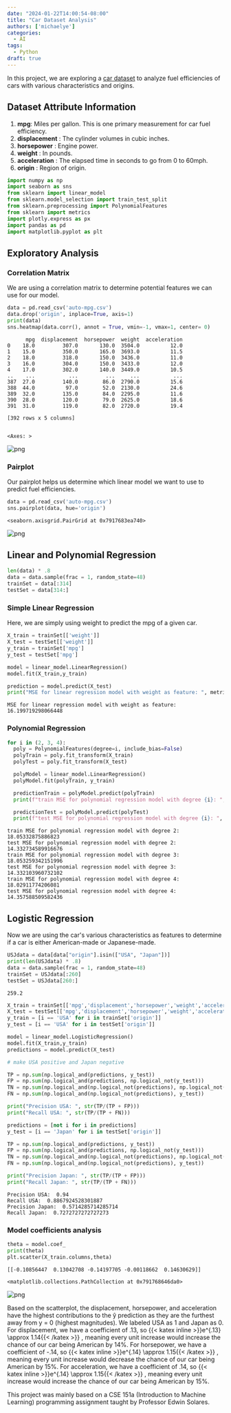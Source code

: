 ```yaml
---
date: "2024-01-22T14:00:54-08:00"
title: "Car Dataset Analysis"
authors: ['michaelye']
categories:
  - AI
tags:
  - Python
draft: true
---
```

In this project, we are exploring a [car dataset](https://archive.ics.uci.edu/ml/datasets/auto+mpg) to analyze fuel efficiencies of cars with various characteristics and origins.


## Dataset Attribute Information

1. **mpg**: Miles per gallon. This is one primary measurement for car fuel efficiency.
2. **displacement** : The cylinder volumes in cubic inches.
3. **horsepower** : Engine power.
4. **weight** : In pounds.
5. **acceleration** : The elapsed time in seconds to go from 0 to 60mph.
6. **origin** : Region of origin.


```python
import numpy as np
import seaborn as sns
from sklearn import linear_model
from sklearn.model_selection import train_test_split
from sklearn.preprocessing import PolynomialFeatures
from sklearn import metrics
import plotly.express as px
import pandas as pd
import matplotlib.pyplot as plt
```

## Exploratory Analysis

### Correlation Matrix
We are using a correlation matrix to determine potential features we can use for our model.


```python
data = pd.read_csv('auto-mpg.csv')
data.drop('origin', inplace=True, axis=1)
print(data)
sns.heatmap(data.corr(), annot = True, vmin=-1, vmax=1, center= 0)
```

          mpg  displacement  horsepower  weight  acceleration
    0    18.0         307.0       130.0  3504.0          12.0
    1    15.0         350.0       165.0  3693.0          11.5
    2    18.0         318.0       150.0  3436.0          11.0
    3    16.0         304.0       150.0  3433.0          12.0
    4    17.0         302.0       140.0  3449.0          10.5
    ..    ...           ...         ...     ...           ...
    387  27.0         140.0        86.0  2790.0          15.6
    388  44.0          97.0        52.0  2130.0          24.6
    389  32.0         135.0        84.0  2295.0          11.6
    390  28.0         120.0        79.0  2625.0          18.6
    391  31.0         119.0        82.0  2720.0          19.4
    
    [392 rows x 5 columns]


    <Axes: >




    
![png](../../images/heatmapC.png)
    


### Pairplot
Our pairplot helps us determine which linear model we want to use to predict fuel efficiencies.

```python
data = pd.read_csv('auto-mpg.csv')
sns.pairplot(data, hue='origin')
```




    <seaborn.axisgrid.PairGrid at 0x7917683ea740>




    
![png](../../images/pairplotC.png)
    


## Linear and Polynomial Regression


```python
len(data) * .8
data = data.sample(frac = 1, random_state=48)
trainSet = data[:314]
testSet = data[314:]
```

### Simple Linear Regression
Here, we are simply using weight to predict the mpg of a given car.


```python
X_train = trainSet[['weight']]
X_test = testSet[['weight']]
y_train = trainSet['mpg']
y_test = testSet['mpg']

model = linear_model.LinearRegression()
model.fit(X_train,y_train)

prediction = model.predict(X_test)
print("MSE for linear regression model with weight as feature: ", metrics.mean_squared_error(y_test,prediction))
```

    MSE for linear regression model with weight as feature:  16.199719298066448


### Polynomial Regression


```python
for i in (2, 3, 4):
  poly = PolynomialFeatures(degree=i, include_bias=False)
  polyTrain = poly.fit_transform(X_train)
  polyTest = poly.fit_transform(X_test)

  polyModel = linear_model.LinearRegression()
  polyModel.fit(polyTrain, y_train)

  predictionTrain = polyModel.predict(polyTrain)
  print(f"train MSE for polynomial regression model with degree {i}: ", metrics.mean_squared_error(y_train,predictionTrain))

  predictionTest = polyModel.predict(polyTest)
  print(f"test MSE for polynomial regression model with degree {i}: ", metrics.mean_squared_error(y_test,predictionTest))
```

    train MSE for polynomial regression model with degree 2:  18.05332875886823
    test MSE for polynomial regression model with degree 2:  14.332734589916676
    train MSE for polynomial regression model with degree 3:  18.053259342151996
    test MSE for polynomial regression model with degree 3:  14.332103960732102
    train MSE for polynomial regression model with degree 4:  18.02911774206081
    test MSE for polynomial regression model with degree 4:  14.357588509582436


## Logistic Regression
Now we are using the car's various characteristics as features to determine if a car is either American-made or Japanese-made.


```python
USJdata = data[data["origin"].isin(["USA", "Japan"])]
print(len(USJdata) * .8)
data = data.sample(frac = 1, random_state=48)
trainSet = USJdata[:260]
testSet = USJdata[260:]
```

    259.2



```python
X_train = trainSet[['mpg','displacement','horsepower','weight','acceleration']]
X_test = testSet[['mpg','displacement','horsepower','weight','acceleration']]
y_train = [i == 'USA' for i in trainSet['origin']]
y_test = [i == 'USA' for i in testSet['origin']]

model = linear_model.LogisticRegression()
model.fit(X_train,y_train)
predictions = model.predict(X_test)

# make USA positive and Japan negative

TP = np.sum(np.logical_and(predictions, y_test))
FP = np.sum(np.logical_and(predictions, np.logical_not(y_test)))
TN = np.sum(np.logical_and(np.logical_not(predictions), np.logical_not(y_test)))
FN = np.sum(np.logical_and(np.logical_not(predictions), y_test))

print("Precision USA: ", str(TP/(TP + FP)))
print("Recall USA: ", str(TP/(TP + FN)))

predictions = [not i for i in predictions]
y_test = [i == 'Japan' for i in testSet['origin']]

TP = np.sum(np.logical_and(predictions, y_test))
FP = np.sum(np.logical_and(predictions, np.logical_not(y_test)))
TN = np.sum(np.logical_and(np.logical_not(predictions), np.logical_not(y_test)))
FN = np.sum(np.logical_and(np.logical_not(predictions), y_test))

print("Precision Japan: ", str(TP/(TP + FP)))
print("Recall Japan: ", str(TP/(TP + FN)))
```

    Precision USA:  0.94
    Recall USA:  0.8867924528301887
    Precision Japan:  0.5714285714285714
    Recall Japan:  0.7272727272727273


### Model coefficients analysis


```python
theta = model.coef_
print(theta)
plt.scatter(X_train.columns,theta)
```

    [[-0.10856447  0.13042708 -0.14197705 -0.00118662  0.14630629]]

    <matplotlib.collections.PathCollection at 0x791768646da0>




    
![png](../../images/scatterC.png)
    


Based on the scatterplot, the displacement, horsepower, and acceleration have the highest contributions to the ŷ prediction as they are the furthest away from y = 0 (highest magnitudes). We labeled USA as 1 and Japan as 0. For displacement, we have a coefficient of .13, so {{< katex inline >}}e^{.13} \approx 1.14{{< /katex >}} , meaning every unit increase would increase the chance of our car being American by 14%. For horsepower, we have a coefficient of -.14, so {{< katex inline >}}e^{.14} \approx 1.15{{< /katex >}} , meaning every unit increase would decrease the chance of our car being American by 15%. For acceleration, we have a coefficient of .14, so {{< katex inline >}}e^{.14} \approx 1.15{{< /katex >}} , meaning every unit increase would increase the chance of our car being American by 15%.

This project was mainly based on a CSE 151a (Introduction to Machine Learning) programming assignment taught by Professor Edwin Solares.
